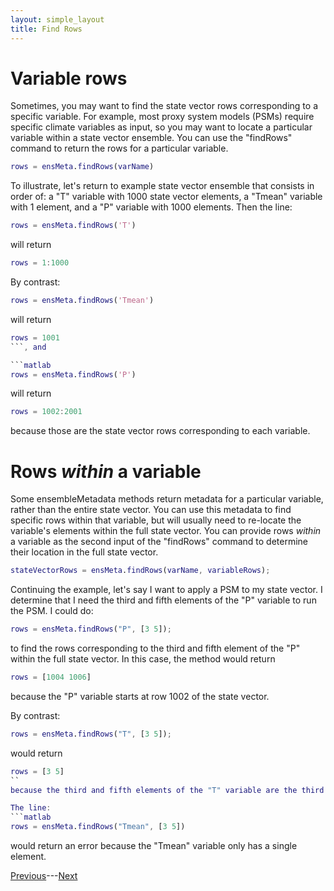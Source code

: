 ```yaml
---
layout: simple_layout
title: Find Rows
---
```


# Variable rows

Sometimes, you may want to find the state vector rows corresponding to a specific variable. For example, most proxy system models (PSMs) require specific climate variables as input, so you may want to locate a particular variable within a state vector ensemble. You can use the "findRows" command to return the rows for a particular variable.
```matlab
rows = ensMeta.findRows(varName)
```

To illustrate, let's return to example state vector ensemble that consists in order of: a "T" variable with 1000 state vector elements, a "Tmean" variable with 1 element, and a "P" variable with 1000 elements. Then the line:
```matlab
rows = ensMeta.findRows('T')
```
will return
```matlab
rows = 1:1000
```

By contrast:
```matlab
rows = ensMeta.findRows('Tmean')
```
will return
```matlab
rows = 1001
```, and

```matlab
rows = ensMeta.findRows('P')
```
will return
```matlab
rows = 1002:2001
```
because those are the state vector rows corresponding to each variable.

# Rows *within* a variable

Some ensembleMetadata methods return metadata for a particular variable, rather than the entire state vector. You can use this metadata to find specific rows within that variable, but will usually need to re-locate the variable's elements within the full state vector. You can provide rows *within* a variable as the second input of the "findRows" command to determine their location in the full state vector.
```matlab
stateVectorRows = ensMeta.findRows(varName, variableRows);
```

Continuing the example, let's say I want to apply a PSM to my state vector. I determine that I need the third and fifth elements of the "P" variable to run the PSM. I could do:
```matlab
rows = ensMeta.findRows("P", [3 5]);
```
to find the rows corresponding to the third and fifth element of the "P" within the full state vector. In this case, the method would return
```matlab
rows = [1004 1006]
```
because the "P" variable starts at row 1002 of the state vector.

By contrast:
```matlab
rows = ensMeta.findRows("T", [3 5]);
```
would return
```matlab
rows = [3 5]
``
because the third and fifth elements of the "T" variable are the third and fifth elements of the state vector.

The line:
```matlab
rows = ensMeta.findRows("Tmean", [3 5])
```
would return an error because the "Tmean" variable only has a single element.

[Previous](sizes)---[Next](variable)
